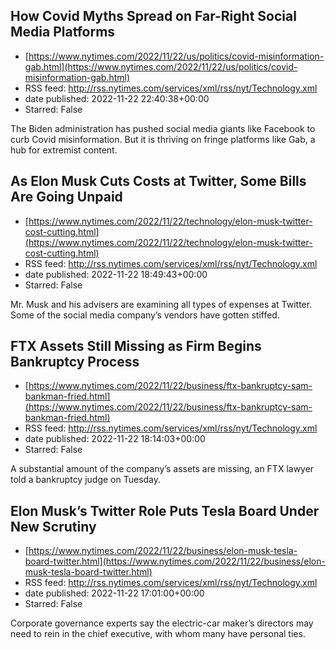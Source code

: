 ## How Covid Myths Spread on Far-Right Social Media Platforms
 - [https://www.nytimes.com/2022/11/22/us/politics/covid-misinformation-gab.html](https://www.nytimes.com/2022/11/22/us/politics/covid-misinformation-gab.html)
 - RSS feed: http://rss.nytimes.com/services/xml/rss/nyt/Technology.xml
 - date published: 2022-11-22 22:40:38+00:00
 - Starred: False

The Biden administration has pushed social media giants like Facebook to curb Covid misinformation. But it is thriving on fringe platforms like Gab, a hub for extremist content.

## As Elon Musk Cuts Costs at Twitter, Some Bills Are Going Unpaid
 - [https://www.nytimes.com/2022/11/22/technology/elon-musk-twitter-cost-cutting.html](https://www.nytimes.com/2022/11/22/technology/elon-musk-twitter-cost-cutting.html)
 - RSS feed: http://rss.nytimes.com/services/xml/rss/nyt/Technology.xml
 - date published: 2022-11-22 18:49:43+00:00
 - Starred: False

Mr. Musk and his advisers are examining all types of expenses at Twitter. Some of the social media company’s vendors have gotten stiffed.

## FTX Assets Still Missing as Firm Begins Bankruptcy Process
 - [https://www.nytimes.com/2022/11/22/business/ftx-bankruptcy-sam-bankman-fried.html](https://www.nytimes.com/2022/11/22/business/ftx-bankruptcy-sam-bankman-fried.html)
 - RSS feed: http://rss.nytimes.com/services/xml/rss/nyt/Technology.xml
 - date published: 2022-11-22 18:14:03+00:00
 - Starred: False

A substantial amount of the company’s assets are missing, an FTX lawyer told a bankruptcy judge on Tuesday.

## Elon Musk’s Twitter Role Puts Tesla Board Under New Scrutiny
 - [https://www.nytimes.com/2022/11/22/business/elon-musk-tesla-board-twitter.html](https://www.nytimes.com/2022/11/22/business/elon-musk-tesla-board-twitter.html)
 - RSS feed: http://rss.nytimes.com/services/xml/rss/nyt/Technology.xml
 - date published: 2022-11-22 17:01:00+00:00
 - Starred: False

Corporate governance experts say the electric-car maker’s directors may need to rein in the chief executive, with whom many have personal ties.
